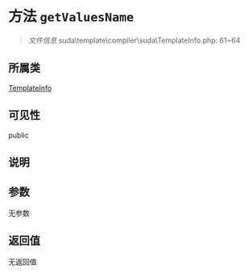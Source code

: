 # 方法 `getValuesName`

> *文件信息* suda\template\compiler\suda\TemplateInfo.php: 61~64

## 所属类 

[TemplateInfo](../TemplateInfo.md)

## 可见性

public

## 说明



## 参数


无参数


## 返回值

无返回值
